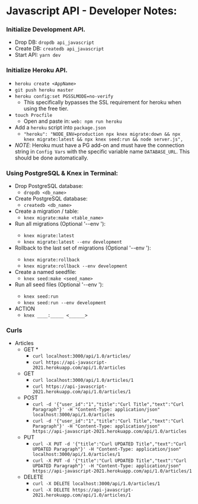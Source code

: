 # Javascript API - Developer Notes:

### Initialize **Development** API.
  * Drop DB: `dropdb api_javascript`
  * Create DB: `createdb api_javascript`
  * Start API: `yarn dev`

### Initialize **Heroku** API.
  * `heroku create <AppName>`
  * `git push heroku master`
  * `heroku config:set PGSSLMODE=no-verify`
    * This specifically bypasses the SSL requirement for heroku when using the free tier.
  * `touch Procfile`
    * Open and paste in: `web: npm run heroku`
  * Add a `heroku` script into `package.json`
    * `"heroku": "NODE_ENV=production npx knex migrate:down && npx knex migrate:latest && npx knex seed:run && node server.js",`
  * *NOTE*: Heroku must have a PG add-on and must have the connection string in `Config Vars` with the specific variable name `DATABASE_URL`. This should be done automatically.

### Using PostgreSQL & Knex in Terminal:
  * Drop PostgreSQL database:
    * `dropdb <db_name>`
  * Create PostgreSQL database:
    * `createdb <db_name>`
  * Create a migration / table:
    * `knex migrate:make <table_name>`
  * Run all migrations (Optional '--env <env>'):
    * `knex migrate:latest`
    * `knex migrate:latest --env development`
  * Rollback to the last set of migrations (Optional '--env <env>'):
    * `knex migrate:rollback`
    * `knex migrate:rollback --env development`
  * Create a named seedfile:
    * `knex seed:make <seed_name>`
  * Run all seed files (Optional '--env <env>'):
    * `knex seed:run`
    * `knex seed:run --env development`
  * ACTION
    * `knex ____:_____ <______>`

### Curls
  * Articles
    * GET * 
      * `curl localhost:3000/api/1.0/articles/`
      * `curl https://api-javascript-2021.herokuapp.com/api/1.0/articles`
    * GET 
      * `curl localhost:3000/api/1.0/articles/1`
      * `curl https://api-javascript-2021.herokuapp.com/api/1.0/articles/1`
    * POST 
      * `curl -d '{"user_id":"1","title":"Curl Title","text":"Curl Paragraph"}' -H "Content-Type: application/json" localhost:3000/api/1.0/articles`
      * `curl -d '{"user_id":"1","title":"Curl Title","text":"Curl Paragraph"}' -H "Content-Type: application/json" https://api-javascript-2021.herokuapp.com/api/1.0/articles`
    * PUT 
      * `curl -X PUT -d '{"title":"Curl UPDATED Title","text":"Curl UPDATED Paragraph"}' -H "Content-Type: application/json" localhost:3000/api/1.0/articles/1`
      * `curl -X PUT -d '{"title":"Curl UPDATED Title","text":"Curl UPDATED Paragraph"}' -H "Content-Type: application/json" https://api-javascript-2021.herokuapp.com/api/1.0/articles/1`
    * DELETE 
      * `curl -X DELETE localhost:3000/api/1.0/articles/1`
      * `curl -X DELETE https://api-javascript-2021.herokuapp.com/api/1.0/articles/1`